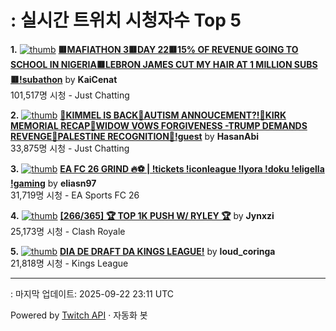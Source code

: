 # : 실시간 트위치 시청자수 Top 5

**1.** [![thumb](https://static-cdn.jtvnw.net/previews-ttv/live_user_kaicenat-320x180.jpg)](https://twitch.tv/KaiCenat)
**[🟥MAFIATHON 3🟥DAY 22🟥15% OF REVENUE GOING TO SCHOOL IN NIGERIA🟥LEBRON JAMES CUT MY HAIR AT 1 MILLION SUBS🟥!subathon](https://twitch.tv/KaiCenat)** by **KaiCenat**<br>101,517명 시청  - Just Chatting

**2.** [![thumb](https://static-cdn.jtvnw.net/previews-ttv/live_user_hasanabi-320x180.jpg)](https://twitch.tv/HasanAbi)
**[🚨KIMMEL IS BACK🚨AUTISM ANNOUCEMENT?!🚨KIRK MEMORIAL RECAP🚨WIDOW VOWS FORGIVENESS -TRUMP DEMANDS REVENGE🚨PALESTINE RECOGNITION🚨!guest](https://twitch.tv/HasanAbi)** by **HasanAbi**<br>33,875명 시청  - Just Chatting

**3.** [![thumb](https://static-cdn.jtvnw.net/previews-ttv/live_user_eliasn97-320x180.jpg)](https://twitch.tv/eliasn97)
**[EA FC 26 GRIND 🔥⚽️ | !tickets !iconleague !lyora !doku !eligella !gaming](https://twitch.tv/eliasn97)** by **eliasn97**<br>31,719명 시청  - EA Sports FC 26

**4.** [![thumb](https://static-cdn.jtvnw.net/previews-ttv/live_user_jynxzi-320x180.jpg)](https://twitch.tv/Jynxzi)
**[[266/365] 🏆 TOP 1K PUSH W/ RYLEY 🏆](https://twitch.tv/Jynxzi)** by **Jynxzi**<br>25,173명 시청  - Clash Royale

**5.** [![thumb](https://static-cdn.jtvnw.net/previews-ttv/live_user_loud_coringa-320x180.jpg)](https://twitch.tv/loud_coringa)
**[DIA DE DRAFT DA KINGS LEAGUE!](https://twitch.tv/loud_coringa)** by **loud_coringa**<br>21,818명 시청  - Kings League


---
: 마지막 업데이트: 2025-09-22 23:11 UTC

Powered by [Twitch API](https://dev.twitch.tv/docs/api/reference) · 자동화 봇